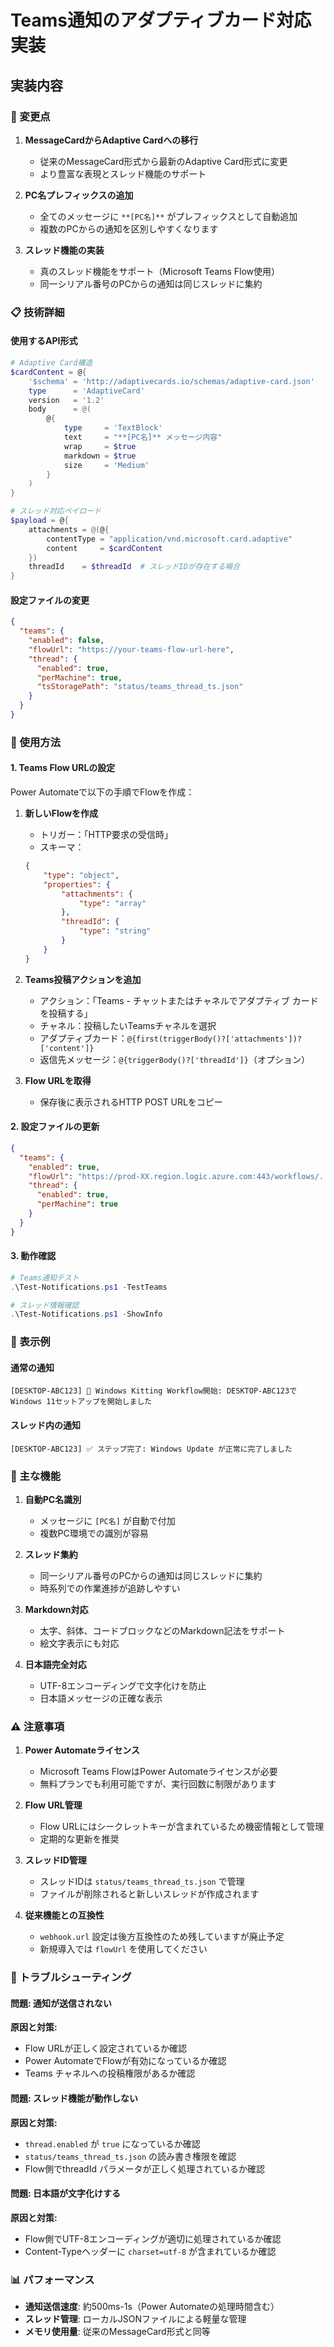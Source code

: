 # Teams通知のアダプティブカード対応実装

## 実装内容

### 🔄 変更点

1. **MessageCardからAdaptive Cardへの移行**
   - 従来のMessageCard形式から最新のAdaptive Card形式に変更
   - より豊富な表現とスレッド機能のサポート

2. **PC名プレフィックスの追加**
   - 全てのメッセージに `**[PC名]**` がプレフィックスとして自動追加
   - 複数のPCからの通知を区別しやすくなります

3. **スレッド機能の実装**
   - 真のスレッド機能をサポート（Microsoft Teams Flow使用）
   - 同一シリアル番号のPCからの通知は同じスレッドに集約

### 📋 技術詳細

#### 使用するAPI形式
```powershell
# Adaptive Card構造
$cardContent = @{
    '$schema' = 'http://adaptivecards.io/schemas/adaptive-card.json'
    type      = 'AdaptiveCard'
    version   = '1.2'
    body      = @(
        @{
            type     = 'TextBlock'
            text     = "**[PC名]** メッセージ内容"
            wrap     = $true
            markdown = $true
            size     = 'Medium'
        }
    )
}

# スレッド対応ペイロード
$payload = @{
    attachments = @(@{
        contentType = "application/vnd.microsoft.card.adaptive"
        content     = $cardContent
    })
    threadId    = $threadId  # スレッドIDが存在する場合
}
```

#### 設定ファイルの変更
```json
{
  "teams": {
    "enabled": false,
    "flowUrl": "https://your-teams-flow-url-here",
    "thread": {
      "enabled": true,
      "perMachine": true,
      "tsStoragePath": "status/teams_thread_ts.json"
    }
  }
}
```

### 🚀 使用方法

#### 1. Teams Flow URLの設定
Power Automateで以下の手順でFlowを作成：

1. **新しいFlowを作成**
   - トリガー：「HTTP要求の受信時」
   - スキーマ：
   ```json
   {
       "type": "object",
       "properties": {
           "attachments": {
               "type": "array"
           },
           "threadId": {
               "type": "string"
           }
       }
   }
   ```

2. **Teams投稿アクションを追加**
   - アクション：「Teams - チャットまたはチャネルでアダプティブ カードを投稿する」
   - チャネル：投稿したいTeamsチャネルを選択
   - アダプティブカード：`@{first(triggerBody()?['attachments'])?['content']}`
   - 返信先メッセージ：`@{triggerBody()?['threadId']}`（オプション）

3. **Flow URLを取得**
   - 保存後に表示されるHTTP POST URLをコピー

#### 2. 設定ファイルの更新
```json
{
  "teams": {
    "enabled": true,
    "flowUrl": "https://prod-XX.region.logic.azure.com:443/workflows/.../triggers/manual/paths/invoke?api-version=2016-06-01&sp=%2Ftriggers%2Fmanual%2Frun&sv=1.0&sig=...",
    "thread": {
      "enabled": true,
      "perMachine": true
    }
  }
}
```

#### 3. 動作確認
```powershell
# Teams通知テスト
.\Test-Notifications.ps1 -TestTeams

# スレッド情報確認
.\Test-Notifications.ps1 -ShowInfo
```

### 📱 表示例

#### 通常の通知
```
[DESKTOP-ABC123] 🚀 Windows Kitting Workflow開始: DESKTOP-ABC123でWindows 11セットアップを開始しました
```

#### スレッド内の通知
```
[DESKTOP-ABC123] ✅️ ステップ完了: Windows Update が正常に完了しました
```

### 🔧 主な機能

1. **自動PC名識別**
   - メッセージに `[PC名]` が自動で付加
   - 複数PC環境での識別が容易

2. **スレッド集約**
   - 同一シリアル番号のPCからの通知は同じスレッドに集約
   - 時系列での作業進捗が追跡しやすい

3. **Markdown対応**
   - 太字、斜体、コードブロックなどのMarkdown記法をサポート
   - 絵文字表示にも対応

4. **日本語完全対応**
   - UTF-8エンコーディングで文字化けを防止
   - 日本語メッセージの正確な表示

### ⚠️ 注意事項

1. **Power Automateライセンス**
   - Microsoft Teams FlowはPower Automateライセンスが必要
   - 無料プランでも利用可能ですが、実行回数に制限があります

2. **Flow URL管理**
   - Flow URLにはシークレットキーが含まれているため機密情報として管理
   - 定期的な更新を推奨

3. **スレッドID管理**
   - スレッドIDは `status/teams_thread_ts.json` で管理
   - ファイルが削除されると新しいスレッドが作成されます

4. **従来機能との互換性**
   - `webhook.url` 設定は後方互換性のため残していますが廃止予定
   - 新規導入では `flowUrl` を使用してください

### 🐛 トラブルシューティング

#### 問題: 通知が送信されない
**原因と対策:**
- Flow URLが正しく設定されているか確認
- Power AutomateでFlowが有効になっているか確認
- Teams チャネルへの投稿権限があるか確認

#### 問題: スレッド機能が動作しない
**原因と対策:**
- `thread.enabled` が `true` になっているか確認
- `status/teams_thread_ts.json` の読み書き権限を確認
- Flow側でthreadId パラメータが正しく処理されているか確認

#### 問題: 日本語が文字化けする
**原因と対策:**
- Flow側でUTF-8エンコーディングが適切に処理されているか確認
- Content-Typeヘッダーに `charset=utf-8` が含まれているか確認

### 📊 パフォーマンス

- **通知送信速度**: 約500ms-1s（Power Automateの処理時間含む）
- **スレッド管理**: ローカルJSONファイルによる軽量な管理
- **メモリ使用量**: 従来のMessageCard形式と同等
